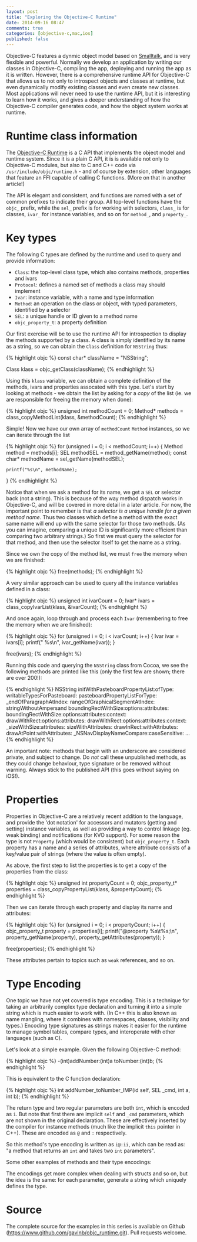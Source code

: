 ```yaml
---
layout: post
title: "Exploring the Objective-C Runtime"
date: 2014-09-16 08:47
comments: true
categories: [objective-c,mac,ios]
published: false
---
```


Objective-C features a dynmic object model based on
[Smalltalk](http://en.wikipedia.org/wiki/Smalltak), and is very flexible and
powerful.  Normally we develop an application by writing our classes in
Objective-C, compiling the app, deploying and running the app as it is
written.  However, there is a comprehensive runtime API for Objective-C that
allows us to not only to introspect objects and classes at runtime, but even
dynamically modify existing classes and even create new classes.  Most
applications will never need to use the runtime API, but it is interesting
to learn how it works, and gives a deeper understanding of how the Objective-C
compiler generates code, and how the object system works at runtime.

<!--more-->

# Runtime class information

The [Objective-C Runtime](https://developer.apple.com/library/mac/documentation/cocoa/reference/objcruntimeref/objcruntimeref.pdf)
is a C API that implements the object model and runtime system.  Since it is
a plain C API, it is is available not only to Objective-C modules, but also
to C and C++ code via `/usr/include/objc/runtime.h` - and of course by
extension, other languages that feature an FFI capable of calling C
functions. (More on that in another article!)

The API is elegant and consistent, and functions are named with a set of
common prefixes to indicate their group.  All top-level functions have the
`objc_` prefix, while the `sel_` prefix is for working with selectors,
`class_` is for classes, `ivar_` for instance variables, and so on for
`method_`, and `property_`.

# Key types

The following C types are defined by the runtime and used to query and
provide information:

 - `Class`: the top-level class type, which also contains methods, properties and ivars
 - `Protocol`: defines a named set of methods a class may should implement
 - `Ivar`: instance variable, with a name and type information
 - `Method`: an operation on the class or object, with typed parameters, identified by a selector
 - `SEL`: a unique handle or ID given to a method name
 - `objc_property_t`: a property definition

Our first exercise will be to use the runtime API for introspection to
display the methods supported by a class.  A class is simply identified by
its name as a string, so we can obtain the `Class` definition for `NSString`
thus:

{% highlight objc %}
const char* className = "NSString";

Class klass = objc_getClass(className);
{% endhighlight %}

Using this `klass` variable, we can obtain a complete definition of the
methods, ivars and properties assocated with this type.  Let's start by
looking at methods - we obtain the list by asking for a *copy* of the list
(ie. we are responsible for freeing the memory when done):

{% highlight objc %}
unsigned int methodCount = 0;
Method* methods = class_copyMethodList(klass, &methodCount);
{% endhighlight %}

Simple! Now we have our own array of `methodCount` `Method` instances,
so we can iterate through the list

{% highlight objc %}
for (unsigned i = 0; i < methodCount; i++)
{
    Method method = methods[i];
    SEL methodSEL = method_getName(method);
    const char* methodName = sel_getName(methodSEL);

    printf("%s\n", methodName);
}
{% endhighlight %}

Notice that when we ask a method for its name, we get a `SEL` or selector
back (not a string).  This is because of the way method dispatch works in
Objective-C, and will be covered in more detail in a later article.  For
now, the important point to remember is that *a selector is a unique handle
for a given method name*.  Thus two classes which define a method with the
exact same name will end up with the same selector for those two methods.
(As you can imagine, comparing a unique ID is significantly more efficient
than comparing two arbitrary strings.) So first we must query the selector
for that method, and then use the selector itself to get the name as a
string.

Since we own the copy of the method list, we must `free` the memory when
we are finished:

{% highlight objc %}
free(methods);
{% endhighlight %}

A very similar approach can be used to query all the instance variables
defined in a class:

{% highlight objc %}
unsigned int ivarCount = 0;
Ivar* ivars = class_copyIvarList(klass, &ivarCount);
{% endhighlight %}

And once again, loop through and process each `Ivar` (remembering to free
the memory when we are finished):

{% highlight objc %}
for (unsigned i = 0; i < ivarCount; i++)
{
    Ivar ivar = ivars[i];
    printf("    %s\n", ivar_getName(ivar));
}

free(ivars);
{% endhighlight %}

Running this code and querying the `NSString` class from Cocoa, we see the
following methods are printed like this (only the first few are shown; there
are over 200!):

{% endhighlight %}
NSString
initWithPasteboardPropertyList:ofType:
writableTypesForPasteboard:
pasteboardPropertyListForType:
_endOfParagraphAtIndex:
rangeOfGraphicalSegmentAtIndex:
stringWithoutAmpersand
boundingRectWithSize:options:attributes:
boundingRectWithSize:options:attributes:context:
drawWithRect:options:attributes:
drawWithRect:options:attributes:context:
_sizeWithSize:attributes:
sizeWithAttributes:
drawInRect:withAttributes:
drawAtPoint:withAttributes:
_NSNavDisplayNameCompare:caseSensitive:
...
{% endhighlight %}

An important note: methods that begin with an underscore are considered
private, and subject to change. Do *not* call these unpublished methods, as
they could change behaviour, type signature or be removed without warning.
Always stick to the published API (this goes without saying on iOS!).

# Properties

Properties in Objective-C are a relatively recent addition to the language,
and provide the 'dot notation' for accessors and mutators (getting and
setting) instance variables, as well as providing a way to control linkage
(eg. weak binding) and notifications (for KVO support).  For some reason the
type is not `Property` (which would be consistent) but `objc_property_t`.
Each property has a name and a series of attributes, where attribute
consists of a key/value pair of strings (where the value is often empty).

As above, the first step to list the properties is to get a copy of the
properties from the class:

{% highlight objc %}
unsigned int propertyCount = 0;
objc_property_t* properties = class_copyPropertyList(klass, &propertyCount);
{% endhighlight %}

Then we can iterate through each property and display its name and attributes:

{% highlight objc %}
for (unsigned i = 0; i < propertyCount; i++)
{
    objc_property_t property = properties[i];
    printf("@property %s\t%s;\n", property_getName(property), property_getAttributes(property));
}

free(properties);
{% endhighlight %}

These attributes pertain to topics such as `weak` references, and so on.

# Type Encoding

One topic we have not yet covered is type encoding.  This is a technique for
taking an arbitrarily complex type declaration and turning it into a simple
string which is much easier to work with. (In C++ this is also known as name
mangling, where it combines with namespaces, classes, visibility and types.)
Encoding type signatures as strings makes it easier for the runtime to
manage symbol tables, compare types, and interoperate with other languages
(such as C).

Let's look at a simple example. Given the following Objective-C method:

{% highlight objc %}
-(int)addNumber:(int)a toNumber:(int)b;
{% endhighlight %}

This is equivalent to the C function declaration:

{% highlight objc %}
int addNumber_toNumber_IMP(id self, SEL _cmd, int a, int b);
{% endhighlight %}

The return type and two regular parameters are both `int`, which is encoded
as `i`.  But note that first there are implicit `self` and `_cmd`
parameters, which are not shown in the original declaration.  These are
effectively inserted by the compiler for instance methods (much like the
implicit `this` pointer in C++).  These are encoded as `@` and `:`
respectively.

So this method's type encoding is written as `i@:ii`, which can be read as:
"a method that returns an `int` and takes two `int` parameters".

Some other examples of methods and their type encodings:

The encodings get more complex when dealing with structs and so on, but the
idea is the same: for each parameter, generate a string which uniquely
defines the type.

# Source

The complete source for the examples in this series is available on Github
(https://www.github.com/gavinb/objc_runtime.git). Pull requests welcome.
